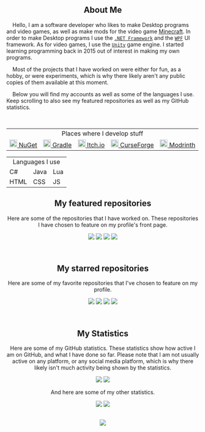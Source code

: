 <meta http-equiv='cache-control' content='no-cache'> 
<meta http-equiv='expires' content='0'> 
<meta http-equiv='pragma' content='no-cache'>
<h2/>
<h2 align="center">About Me</h2>
<p>&nbsp;&nbsp;&nbsp;&nbsp;Hello, I am a software developer who likes to make Desktop programs and video games, as well as make mods for the video game <a href="https://www.minecraft.net/en-us">Minecraft<a/>. In order to make Desktop programs I use the <a href="https://www.google.com/search?q=.NET+Framework"><code>.NET Framework</code></a> and the <code><a href="https://www.google.com/search?q=Windows+Presentation+Foundation">WPF</a></code> UI framework. As for video games, I use the <code><a href="https://unity.com/">Unity</a></code> game engine. I started learning programming back in 2015 out of interest in making my own programs.</p>

<p>&nbsp;&nbsp;&nbsp;&nbsp;Most of the projects that I have worked on were either for fun, as a hobby, or were experiments, which is why there likely aren't any public copies of them available at this moment.</p>

<p>&nbsp;&nbsp;&nbsp;&nbsp;Below you will find my accounts as well as some of the languages I use. Keep scrolling to also see my featured repositories as well as my GitHub statistics.</p>

<br/>
<table align="center">
  <tr>
    <td align="center" colspan=5>Places where I develop stuff</td>
  </tr>
  <tr>
    <td><a href="https://www.nuget.org/profiles/TheCSDev"><img src="https://www.nuget.org/favicon.ico" width="20px" /> NuGet</a></td>
    <td><a href="https://plugins.gradle.org/u/TheCSDev"><img src="https://simpleicons.org/icons/gradle.svg" width="20px" /> Gradle</a></td>
    <td><a href="https://thecsdev.itch.io/"><img src="https://itch.io/favicon.ico" width="20px" /> Itch.io</a></td>
    <td><a href="https://www.curseforge.com/members/thecsdev"><img src="http://www.google.com/s2/favicons?domain=curseforge.com" width="20px" /> CurseForge</a></td>
    <td><a href="https://modrinth.com/user/TheCSDev"><img src="https://modrinth.com/favicon.ico" width="20px" /> Modrinth</a></td>
  </tr>
</table>

<table align="center">
    <td align="center" colspan=3>Languages I use</td>
  </tr>
  <tr>
    <td>C#</td>
    <td>Java</td>
    <td>Lua</td>
  </tr>
  <tr>
    <td>HTML</td>
    <td>CSS</td>
    <td>JS</td>
  </tr>
</table>
<h2></h2>
<h2 align="center">My featured repositories</h2>
<p align="center">Here are some of the repositories that I have worked on. These repositories I have chosen to feature on my profile's front page.</p>

<p align="center">
  <!--<img src="https://github-readme-stats.vercel.app/api/pin/?username=thecsdev&repo=piano-player&theme=tokyonight"/>-->
  <a href="https://github.com/TheCSDev/mc-no-unused-chunks"><img src="https://github-readme-stats.vercel.app/api/pin/?username=thecsdev&repo=mc-no-unused-chunks&theme=tokyonight"/></a>
  <!--<a href="https://github.com/TheCSDev/TCD.NET"><img src="https://github-readme-stats.vercel.app/api/pin/?username=thecsdev&repo=TCD.NET&theme=tokyonight"/></a>-->
  <a href="https://github.com/TheCSDev/mc-chunk-copy"><img src="https://github-readme-stats.vercel.app/api/pin/?username=thecsdev&repo=mc-chunk-copy&theme=tokyonight"/></a>
  <a href="https://github.com/TheCSDev/mc-logic-gates"><img src="https://github-readme-stats.vercel.app/api/pin/?username=thecsdev&repo=mc-logic-gates&theme=tokyonight"/></a>
  <a href="https://github.com/TheCSDev/mc-ui-input-undo"><img src="https://github-readme-stats.vercel.app/api/pin/?username=thecsdev&repo=mc-ui-input-undo&theme=tokyonight"/></a>
</p>

&nbsp;

<h2 align="center">My starred repositories</h2>
<p align="center">Here are some of my favorite repositories that I've chosen to feature on my profile.</p>
<p align="center">
  <!--<img src="https://github-readme-stats.vercel.app/api/pin/?username=thecsdev&repo=piano-player&theme=tokyonight"/>-->
  <a href="https://github.com/Mojang/brigadier"><img src="https://github-readme-stats.vercel.app/api/pin/?username=Mojang&repo=brigadier&theme=tokyonight"/></a>
  <a href="https://github.com/mstefarov/fNbt"><img src="https://github-readme-stats.vercel.app/api/pin/?username=mstefarov&repo=fNbt&theme=tokyonight"/></a>
  <a href="https://github.com/anuraghazra/github-readme-stats"><img src="https://github-readme-stats.vercel.app/api/pin/?username=anuraghazra&repo=github-readme-stats&theme=tokyonight"/></a>
  <a href="https://github.com/squidfunk/mkdocs-material"><img src="https://github-readme-stats.vercel.app/api/pin/?username=squidfunk&repo=mkdocs-material&theme=tokyonight"/></a>
</p>

&nbsp;

<h2 align="center">My Statistics</h2>
<p align="center">Here are some of my GitHub statistics. These statistics show how active I am on GitHub, and what I have done so far. Please note that I am not usually active on any platform, or any social media platform, which is why there likely isn't much activity being shown by the statistics.</p>

<p align="center">
  <img src="https://github-readme-stats.vercel.app/api?username=thecsdev&theme=tokyonight"/>
  <img src="https://github-readme-stats.vercel.app/api/top-langs/?username=thecsdev&layout=compact&theme=tokyonight"/>
</p>
<p align="center">And here are some of my other statistics.<p/>
<p align="center">
  <!--![Coming soon](https://img.shields.io/endpoint?url=...&style=...)-->
  <!--<a href="https://github.com/TheCSDev"><img src="https://img.shields.io/endpoint?&logo=GitHub&url=https%3A%2F%2Fscript.google.com%2Fmacros%2Fs%2FAKfycbzgaSukx-arK7cDAcf5GV7gAfZykrx6DOhbfUwaeX45HfXejUBn8szgdCAaS6LQ-OGUOg%2Fexec%3Fservice%3Dgithub_profile_views"/><a/>-->
  <a href="https://www.curseforge.com/members/thecsdev/projects"><img src="https://img.shields.io/endpoint?logo=CurseForge&url=https%3A%2F%2Fscript.google.com%2Fmacros%2Fs%2FAKfycbzgaSukx-arK7cDAcf5GV7gAfZykrx6DOhbfUwaeX45HfXejUBn8szgdCAaS6LQ-OGUOg%2Fexec%3Fservice%3Dcurseforge_downloads"/><a/>
  <a href="https://modrinth.com/user/TheCSDev"><img src="https://img.shields.io/endpoint?logo=Modrinth&url=https%3A%2F%2Fscript.google.com%2Fmacros%2Fs%2FAKfycbzgaSukx-arK7cDAcf5GV7gAfZykrx6DOhbfUwaeX45HfXejUBn8szgdCAaS6LQ-OGUOg%2Fexec%3Fservice%3Dmodrinth_downloads"/><a/>
<h2></h2>
<p align=center><a href="https://github.com/TheCSDev"><img src="https://img.shields.io/endpoint?&logo=GitHub&url=https%3A%2F%2Fscript.google.com%2Fmacros%2Fs%2FAKfycbzgaSukx-arK7cDAcf5GV7gAfZykrx6DOhbfUwaeX45HfXejUBn8szgdCAaS6LQ-OGUOg%2Fexec%3Fservice%3DwebBeacon_gitHub"/><a/></p>
